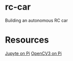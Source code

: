 # rc-car
Building an autonomous RC car

# Resources
[Jupyte on Pi](http://makeyourownneuralnetwork.blogspot.de/2016/03/ipython-neural-networks-on-raspberry-pi.html)
[OpenCV3 on Pi](http://www.pyimagesearch.com/2016/04/18/install-guide-raspberry-pi-3-raspbian-jessie-opencv-3/)
